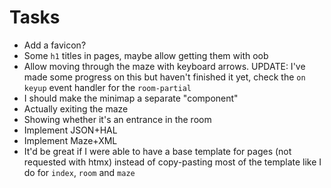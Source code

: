 # Tasks
* Add a favicon?
* Some `h1` titles in pages, maybe allow getting them with oob
* Allow moving through the maze with keyboard arrows. UPDATE: I've made some progress on this but haven't finished it yet, check the `on keyup` event handler for the `room-partial`
* I should make the minimap a separate "component"
* Actually exiting the maze
* Showing whether it's an entrance in the room
* Implement JSON+HAL
* Implement Maze+XML
* It'd be great if I were able to have a base template for pages (not requested with htmx) instead of copy-pasting most of the template like I do for `index`, `room` and `maze`
